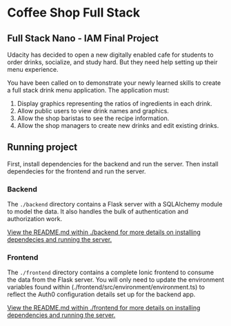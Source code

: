 # Coffee Shop Full Stack

## Full Stack Nano - IAM Final Project

Udacity has decided to open a new digitally enabled cafe for students to order drinks, socialize, and study hard. But they need help setting up their menu experience.

You have been called on to demonstrate your newly learned skills to create a full stack drink menu application. The application must:

1) Display graphics representing the ratios of ingredients in each drink.
2) Allow public users to view drink names and graphics.
3) Allow the shop baristas to see the recipe information.
4) Allow the shop managers to create new drinks and edit existing drinks.

## Running project

First, install dependencies for the backend and run the server. Then install dependecies for the frontend and run the server.

### Backend

The `./backend` directory contains a Flask server with a SQLAlchemy module to model the data. It also handles the bulk of authentication and authorization work.

[View the README.md within ./backend for more details on installing dependecies and running the server.](./backend/README.md)

### Frontend

The `./frontend` directory contains a complete Ionic frontend to consume the data from the Flask server. You will only need to update the environment variables found within (./frontend/src/environment/environment.ts) to reflect the Auth0 configuration details set up for the backend app. 

[View the README.md within ./frontend for more details on installing dependencies and running the server.](./frontend/README.md)